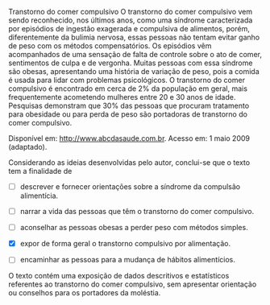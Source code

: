 

Transtorno do comer compulsivo O transtorno do comer compulsivo vem sendo reconhecido, nos últimos anos, como uma síndrome caracterizada por episódios de ingestão exagerada e compulsiva de alimentos, porém, diferentemente da bulimia nervosa, essas pessoas não tentam evitar ganho de peso com os métodos compensatórios. Os episódios vêm acompanhados de uma sensação de falta de controle sobre o ato de comer, sentimentos de culpa e de vergonha. Muitas pessoas com essa síndrome são obesas, apresentando uma história de variação de peso, pois a comida é usada para lidar com problemas psicológicos. O transtorno do comer compulsivo é encontrado em cerca de 2% da população em geral, mais frequentemente acometendo mulheres entre 20 e 30 anos de idade. Pesquisas demonstram que 30% das pessoas que procuram tratamento para obesidade ou para perda de peso são portadoras de transtorno do comer compulsivo.

Disponível em: http://www.abcdasaude.com.br. Acesso em: 1 maio 2009 (adaptado).

Considerando as ideias desenvolvidas pelo autor, conclui-se que o texto tem a finalidade de



- [ ] descrever e fornecer orientações sobre a síndrome da compulsão alimentícia.
- [ ] narrar a vida das pessoas que têm o transtorno do comer compulsivo.
- [ ] aconselhar as pessoas obesas a perder peso com métodos simples.
- [x] expor de forma geral o transtorno compulsivo por alimentação.
- [ ] encaminhar as pessoas para a mudança de hábitos alimentícios.


O texto contém uma exposição de dados descritivos e estatísticos referentes ao transtorno do comer compulsivo, sem apresentar orientação ou conselhos para os portadores da moléstia.
